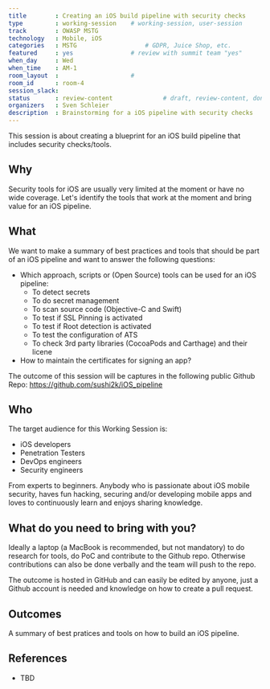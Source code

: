 ```yaml
---
title        : Creating an iOS build pipeline with security checks 
type         : working-session    # working-session, user-session
track        : OWASP MSTG
technology   : Mobile, iOS
categories   : MSTG                   # GDPR, Juice Shop, etc.
featured     : yes                # review with summit team "yes"
when_day     : Wed
when_time    : AM-1
room_layout  :                    #
room_id      : room-4
session_slack:
status       : review-content              # draft, review-content, done
organizers   : Sven Schleier
description  : Brainstorming for a iOS pipeline with security checks
---
```


This session is about creating a blueprint for an iOS build pipeline that includes security checks/tools.

## Why

Security tools for iOS are usually very limited at the moment or have no wide coverage. Let's identify the tools that work at the moment and bring value for an iOS pipeline.

## What

We want to make a summary of best practices and tools that should be part of an iOS pipeline and want to answer the following questions:

- Which approach, scripts or (Open Source) tools can be used for an iOS pipeline:
  - To detect secrets
  - To do secret management
  - To scan source code (Objective-C and Swift)
  - To test if SSL Pinning is activated
  - To test if Root detection is activated
  - To test the configuration of ATS
  - To check 3rd party libraries (CocoaPods and Carthage) and their licene
- How to maintain the certificates for signing an app?

The outcome of this session will be captures in the following public Github Repo: <https://github.com/sushi2k/iOS_pipeline>

## Who

The target audience for this Working Session is:

- iOS developers
- Penetration Testers
- DevOps engineers
- Security engineers

From experts to beginners. Anybody who is passionate about iOS mobile security, haves fun hacking, securing and/or developing mobile apps and loves to continuously learn and enjoys sharing knowledge.

## What do you need to bring with you?

Ideally a laptop (a MacBook is recommended, but not mandatory) to do research for tools, do PoC and contribute to the Github repo. Otherwise contributions can also be done verbally and the team will push to the repo.

The outcome is hosted in GitHub and can easily be edited by anyone, just a Github account is needed and knowledge on how to create a pull request.

## Outcomes

A summary of best pratices and tools on how to build an iOS pipeline.

## References

- TBD
